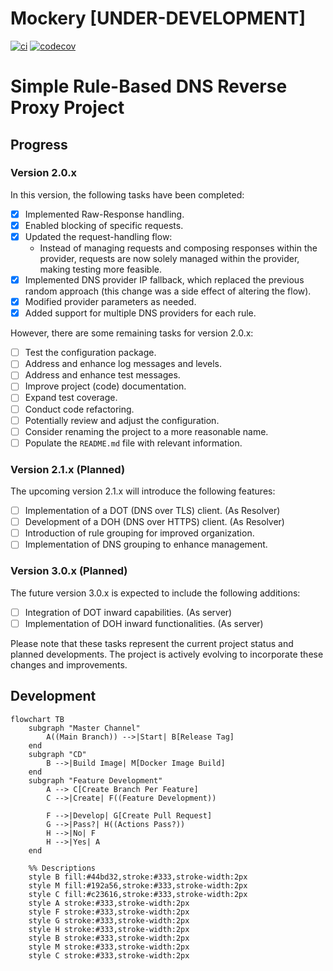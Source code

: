# Mockery [**UNDER-DEVELOPMENT**]

[![ci](https://github.com/FMotalleb/mockery/actions/workflows/ci.yml/badge.svg)](https://github.com/FMotalleb/mockery/actions/workflows/ci.yml)
[![codecov](https://codecov.io/gh/FMotalleb/mockery/branch/main/graph/badge.svg?token=MPZZYK0LUJ)](https://codecov.io/gh/FMotalleb/mockery)


# Simple Rule-Based DNS Reverse Proxy Project
## Progress
### Version 2.0.x
In this version, the following tasks have been completed:
- [X] Implemented Raw-Response handling.
- [X] Enabled blocking of specific requests.
- [X] Updated the request-handling flow:
  - Instead of managing requests and composing responses within the provider, requests are now solely managed within the provider, making testing more feasible.
- [X] Implemented DNS provider IP fallback, which replaced the previous random approach (this change was a side effect of altering the flow).
- [X] Modified provider parameters as needed.
- [X] Added support for multiple DNS providers for each rule.

However, there are some remaining tasks for version 2.0.x:
- [ ] Test the configuration package.
- [ ] Address and enhance log messages and levels.
- [ ] Address and enhance test messages.
- [ ] Improve project (code) documentation.
- [ ] Expand test coverage.
- [ ] Conduct code refactoring.
- [ ] Potentially review and adjust the configuration.
- [ ] Consider renaming the project to a more reasonable name.
- [ ] Populate the `README.md` file with relevant information.

### Version 2.1.x (Planned)
The upcoming version 2.1.x will introduce the following features:
- [ ] Implementation of a DOT (DNS over TLS) client. (As Resolver)
- [ ] Development of a DOH (DNS over HTTPS) client. (As Resolver)
- [ ] Introduction of rule grouping for improved organization.
- [ ] Implementation of DNS grouping to enhance management.

### Version 3.0.x (Planned)
The future version 3.0.x is expected to include the following additions:
- [ ] Integration of DOT inward capabilities. (As server)
- [ ] Implementation of DOH inward functionalities. (As server)

Please note that these tasks represent the current project status and planned developments. The project is actively evolving to incorporate these changes and improvements.


## Development

```mermaid
flowchart TB
    subgraph "Master Channel"
        A((Main Branch)) -->|Start| B[Release Tag]
    end
    subgraph "CD"
        B -->|Build Image| M[Docker Image Build]
    end
    subgraph "Feature Development"
        A --> C[Create Branch Per Feature]
        C -->|Create| F((Feature Development))

        F -->|Develop| G[Create Pull Request]
        G -->|Pass?| H((Actions Pass?))
        H -->|No| F
        H -->|Yes| A
    end

    %% Descriptions
    style B fill:#44bd32,stroke:#333,stroke-width:2px
    style M fill:#192a56,stroke:#333,stroke-width:2px
    style C fill:#c23616,stroke:#333,stroke-width:2px
    style A stroke:#333,stroke-width:2px
    style F stroke:#333,stroke-width:2px
    style G stroke:#333,stroke-width:2px
    style H stroke:#333,stroke-width:2px
    style B stroke:#333,stroke-width:2px
    style M stroke:#333,stroke-width:2px
    style C stroke:#333,stroke-width:2px
```
